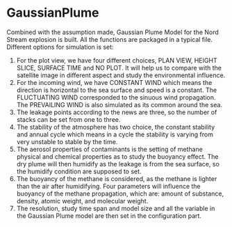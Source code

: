 # GaussianPlume
Combined with the assumption made, Gaussian Plume Model for the Nord Stream explosion is built. All the functions are packaged in a typical file. Different options for simulation is set:
1. For the plot view, we have four different choices, PLAN VIEW, HEIGHT SLICE, SURFACE TIME and NO PLOT. It will help us to compare with the satellite image in different aspect and study the environmental influence.
2. For the incoming wind, we have CONSTANT WIND which means the direction is horizontal to the sea surface and speed is a constant. The FLUCTUATING WIND corresponded to the sinuous wind propagation. The PREVAILING WIND is also simulated as its common around the sea. 
3. The leakage points according to the news are three, so the number of stacks can be set from one to three.
4. The stability of the atmosphere has two choice, the constant stability and annual cycle which means in a cycle the stability is varying from very unstable to stable by the time.
5. The aerosol properties of contaminants is the setting of methane physical and chemical properties as to study the buoyancy effect. The dry plume will then humidify as the leakage is from the sea surface, so the humidify condition are supposed to set.
6. The buoyancy of the methane is considered, as the methane is lighter than the air after humidifying. Four parameters will influence the buoyancy of the methane propagation, which are: amount of substance, density, atomic weight, and molecular weight.
7. The resolution, study time span and model size and all the variable in the Gaussian Plume model are then set in the configuration part.
